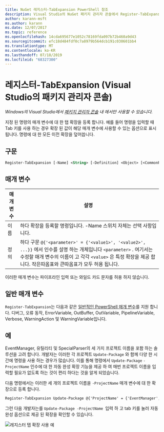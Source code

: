 ```yaml
---
title: NuGet 레지스터-TabExpansion PowerShell 참조
description: Visual Studio의 NuGet 패키지 관리자 콘솔에서 Register-TabExpansion PowerShell 명령에 대 한 참조입니다.
author: karann-msft
ms.author: karann
ms.date: 12/07/2017
ms.topic: reference
ms.openlocfilehash: 14cda695677e1052c78169fda097b72b460a9d43
ms.sourcegitcommit: efc18d484fdf0c7a8979b564dcb191c030601bb4
ms.translationtype: MT
ms.contentlocale: ko-KR
ms.lasthandoff: 07/18/2019
ms.locfileid: "68327300"
---
```

# <a name="register-tabexpansion-package-manager-console-in-visual-studio"></a>레지스터-TabExpansion (Visual Studio의 패키지 관리자 콘솔)

*Windows의 Visual Studio에서 [패키지 관리자 콘솔](../../consume-packages/install-use-packages-powershell.md) 내 에서만 사용할 수 있습니다.*

지정 된 명령의 매개 변수에 대 한 탭 확장을 등록 합니다. 예를 들어 명령을 입력할 때 Tab 키를 사용 하는 경우 확장 된 값이 해당 매개 변수에 사용할 수 있는 옵션으로 표시 됩니다. 명령에 대 한 모든 이전 확장을 덮어씁니다.

## <a name="syntax"></a>구문

```ps
Register-TabExpansion [-Name] <String> [-Definition] <Object> [<CommonParameters>]
```

## <a name="parameters"></a>매개 변수

| 매개 변수 | 설명 |
| --- | --- |
| 이름 | 하다 확장을 등록할 명령입니다. -Name 스위치 자체는 선택 사항입니다. |
| 정의 | 하다 구문 `@{'<parameter>' = {'<value1>', '<value2>', ...}}` 에서 인수를 설명 하는 개체입니다 `<parameter>` . 여기서는 수정할 매개 변수의 이름이 고 각각 `<value>` 은 특정 확장을 제공 합니다. 작은따옴표와 큰따옴표가 모두 허용 됩니다. |

이러한 매개 변수는 파이프라인 입력 또는 와일드 카드 문자를 허용 하지 않습니다.

## <a name="common-parameters"></a>일반 매개 변수

`Register-TabExpansion`는 다음과 같은 [일반적인 PowerShell 매개 변수](http://go.microsoft.com/fwlink/?LinkID=113216)를 지원 합니다. 디버그, 오류 동작, ErrorVariable, OutBuffer, OutVariable, PipelineVariable, Verbose, WarningAction 및 WarningVariable입니다.

## <a name="examples"></a>예

EventManager, 유틸리티 및 SpecialParser의 세 가지 프로젝트 이름을 포함 하는 솔루션을 고려 합니다. 개발자는 이러한 각 프로젝트 `Update-Package` 와 함께 다양 한 시간에 명령을 사용 하는 경우가 많습니다. 이를 통해 명령에서 `Update-Package` `-ProjectName` 인수에 대 한 자동 완성 확장 기능을 제공 하 여 매번 프로젝트 이름을 입력할 필요가 없도록 하는 것이 편리 하다는 것을 알게 되었습니다. 

다음 명령에서는 이러한 세 개의 프로젝트 이름을 `-ProjectName` 매개 변수에 대 한 확장으로 등록 합니다.

```ps
Register-TabExpansion Update-Package @{'ProjectName' = {'EventManager', 'Utilities', 'SpecialParser'}}    
```

그런 다음 개발자는를 `Update-Package -ProjectName `입력 하 고 tab 키를 눌러 자동 완성 옵션으로 제공 된 확장을 확인할 수 있습니다.

![레지스터 탭 확장 사용 예](media/Register-TabExpansion-Example.png)
